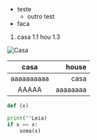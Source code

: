 - teste
  - outro test
- faca

1. casa
  1.1 hou
1.3

![Casa](https://www.ferrari.com/en-BR)


casa  | house
:-----: | ------:
aaaaaaaaaa | casa
AAAAA | aaaaaaaa

```python
def (x)

print(""Leia)
if x == x:
    soma(x)
```
